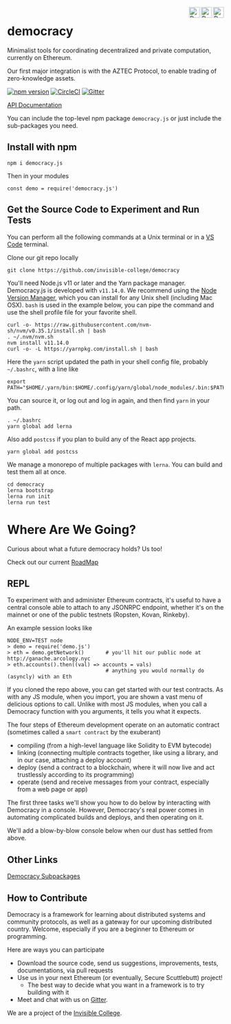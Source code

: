 <img src="./images/logo-purple.svg" width="25px" alt="Democracy.js Purple Pipe Logo"  align="right">
<img src="./images/logo-blue.svg" width="25px" alt="Democracy.js Blue Pipe Logo"  align="right">
<img src="./images/logo-gold.svg" width="25px" alt="Democracy.js Gold Pipe Logo" align="right">

democracy
=========

Minimalist tools for coordinating decentralized and private computation, currently on Ethereum.

Our first major integration is with the AZTEC Protocol, to enable trading of zero-knowledge assets.

[![npm version](https://badge.fury.io/js/democracy.js.svg)](https://badge.fury.io/js/democracy.js)
[![CircleCI](https://circleci.com/gh/invisible-college/democracy.svg?style=svg)](https://circleci.com/gh/invisible-college/democracy)
[![Gitter](https://badges.gitter.im/invisible-college/democracy.svg)](https://gitter.im/invisible-college/democracy?utm_source=badge&utm_medium=badge&utm_campaign=pr-badge)

[API Documentation](https://democracy.js.org/jsdocs/index.html)

You can include the top-level npm package `democracy.js` or just include the sub-packages you need.


## Install with npm

```
npm i democracy.js
```

Then in your modules

```
const demo = require('democracy.js')
```

## Get the Source Code to Experiment and Run Tests

You can perform all the following commands at a Unix terminal or in a [VS Code]() terminal.

Clone our git repo locally
```
git clone https://github.com/invisible-college/democracy
```

You'll need Node.js v11 or later and the Yarn package manager. Democracy.js is developed with `v11.14.0`.
We recommend using the [Node Version Manager](https://github.com/nvm-sh/nvm#installation), which you can install for any Unix shell (including Mac OSX). `bash` is used in the example below, you can pipe the command and use the shell profile file for your
favorite shell.

```
curl -o- https://raw.githubusercontent.com/nvm-sh/nvm/v0.35.1/install.sh | bash
. ~/.nvm/nvm.sh
nvm install v11.14.0
curl -o- -L https://yarnpkg.com/install.sh | bash
```

Here the `yarn` script updated the path in your shell config file, probably `~/.bashrc`, with a line like
```
export PATH="$HOME/.yarn/bin:$HOME/.config/yarn/global/node_modules/.bin:$PATH"
```

You can source it, or log out and log in again, and then find `yarn` in your path.
```
. ~/.bashrc
yarn global add lerna
```

Also add `postcss` if you plan to build any of the React app projects.
```
yarn global add postcss
```

We manage a monorepo of multiple packages with `lerna`.
You can build and test them all at once.
```
cd democracy
lerna bootstrap
lerna run init
lerna run test
```

# Where Are We Going?

Curious about what a future democracy holds? Us too!

Check out our current [RoadMap](./docs/RoadMap.md)

## REPL

To experiment with and administer Ethereum contracts, it's useful to have a central
console able to attach to any JSONRPC endpoint, whether it's on the mainnet or one
of the public testnets (Ropsten, Kovan, Rinkeby).

An example session looks like
```
NODE_ENV=TEST node
> demo = require('demo.js')
> eth = demo.getNetwork()       # you'll hit our public node at http://ganache.arcology.nyc
> eth.accounts().then((val) => accounts = vals)
                                # anything you would normally do (asyncly) with an Eth
```

If you cloned the repo above, you can get started with our test contracts.
As with any JS module, when you import, you are shown a vast menu of delicious options to call.
Unlike with most JS modules, when you call a Democracy function with you arguments,
it tells you what it expects.

The four steps of Ethereum development operate on an automatic contract (sometimes called a `smart contract` by the exuberant)
* compiling (from a high-level language like Solidity to EVM bytecode)
* linking (connecting multiple contracts together, like using a library, and in our case, attaching a deploy account)
* deploy (send a contract to a blockchain, where it will now live and act trustlessly according to its programming)
* operate (send and receive messages from your contract, especially from a web page or app)

The first three tasks we'll show you how to do below by interacting with Democracy in a console.
However, Democracy's real power comes in automating complicated builds and deploys, and then operating on it.

We'll add a blow-by-blow console below when our dust has settled from above.

## Other Links

[Democracy Subpackages](Subpackages.md)

## How to Contribute

Democracy is a framework for learning about distributed systems and community protocols,
as well as a gateway for our upcoming distributed country. Welcome,
especially if you are a beginner to Ethereum or programming.

Here are ways you can participate
* Download the source code, send us suggestions, improvements, tests, documentations, via pull requests
* Use us in your next Ethereum (or eventually, Secure Scuttlebutt) project!
  * The best way to decide what you want in a framework is to try building with it
* Meet and chat with us on [Gitter](https://gitter.im/invisible-college/democracy).

We are a project of the [Invisible College](http://invisible.college).
